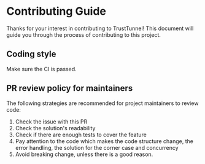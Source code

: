 # Contributing Guide

Thanks for your interest in contributing to TrustTunnel!
This document will guide you through the process of contributing to this project.

## Coding style

Make sure the CI is passed.

## PR review policy for maintainers

The following strategies are recommended for project maintainers to review code:

1. Check the issue with this PR
2. Check the solution's readability
3. Check if there are enough tests to cover the feature
4. Pay attention to the code which makes the code structure change, the error handling, the solution for the corner case and concurrency
5. Avoid breaking change, unless there is a good reason.

